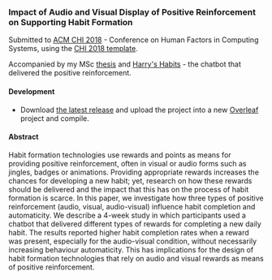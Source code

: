 
### Impact of Audio and Visual Display of Positive Reinforcement on Supporting Habit Formation

Submitted to [ACM CHI 2018](https://chi2018.acm.org/) - Conference on Human Factors in Computing Systems, using the [CHI 2018 template](https://chi2018.acm.org/chi-proceedings-format/).

Accompanied by my MSc [thesis](https://github.com/harrymt/harryshabits-thesis) and [Harry's Habits](https://github.com/harrymt/harryshabits) - the chatbot that delivered the positive reinforcement.

#### Development

- Download [the latest release](https://github.com/harrymt/harryshabits-chi/releases) and upload the project into a new [Overleaf](https://www.overleaf.com) project and compile.

#### Abstract
Habit formation technologies use rewards and points as means for providing positive reinforcement, often in visual or audio forms such as jingles, badges or animations. Providing appropriate rewards increases the chances for developing a new habit; yet, research on how these rewards should be delivered and the impact that this has on the process of habit formation is scarce. In this paper, we investigate how three types of positive reinforcement (audio, visual, audio-visual) influence habit completion and automaticity. We describe a 4-week study in which participants used a chatbot that delivered different types of rewards for completing a new daily habit. The results reported higher habit completion rates when a reward was present, especially for the audio-visual condition, without necessarily increasing behaviour automaticity. This has implications for the design of habit formation technologies that rely on audio and visual rewards as means of positive reinforcement.
